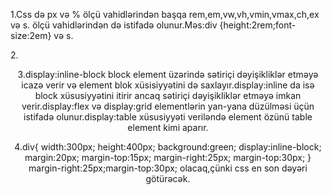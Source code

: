 1.Css də px və % ölçü vahidlərindən başqa rem,em,vw,vh,vmin,vmax,ch,ex və s. ölçü vahidlərindən də istifadə olunur.Məs:div {height:2rem;font-size:2em} və s.

2.<header>
  <nav>
    <section><aside>
      <div>
        <article>
          <footer>
            
3.display:inline-block block element üzərində sətiriçi dəyişikliklər etməyə icazə verir və element blok xüsisiyyətini də saxlayır.display:inline da isə block xüsusiyyətini itirir ancaq sətiriçi dəyişikliklər etməyə imkan verir.display:flex və display:grid elementlərin yan-yana düzülməsi üçün istifadə olunur.display:table xüsusiyyəti veriləndə element özünü table element kimi aparır. 

4.div{
    width:300px;
    height:400px;
    background:green;
    display:inline-block;
    margin:20px;
    margin-top:15px;
    margin-right:25px;
    margin-top:30px;
}
margin-right:25px;margin-top:30px; olacaq,çünki css en son dəyəri götürəcək.
